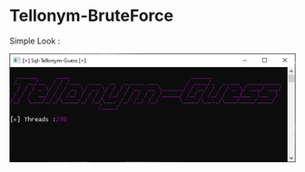 # Tellonym-BruteForce

Simple Look : 

![alt text](https://github.com/Sql-Tools/Tellonym-BruteForce/blob/main/Capture.PNG)
